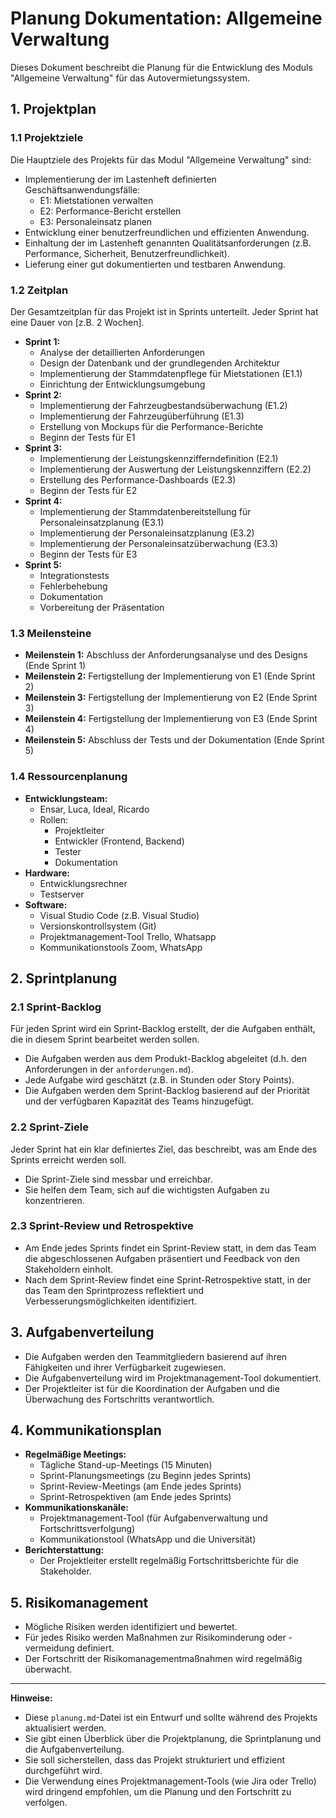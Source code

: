 # Planung Dokumentation: Allgemeine Verwaltung

Dieses Dokument beschreibt die Planung für die Entwicklung des Moduls "Allgemeine Verwaltung" für das Autovermietungssystem.

## 1. Projektplan

### 1.1 Projektziele

Die Hauptziele des Projekts für das Modul "Allgemeine Verwaltung" sind:

* Implementierung der im Lastenheft definierten Geschäftsanwendungsfälle:
    * E1: Mietstationen verwalten
    * E2: Performance-Bericht erstellen
    * E3: Personaleinsatz planen
* Entwicklung einer benutzerfreundlichen und effizienten Anwendung.
* Einhaltung der im Lastenheft genannten Qualitätsanforderungen (z.B. Performance, Sicherheit, Benutzerfreundlichkeit).
* Lieferung einer gut dokumentierten und testbaren Anwendung.

### 1.2 Zeitplan

Der Gesamtzeitplan für das Projekt ist in Sprints unterteilt. Jeder Sprint hat eine Dauer von [z.B. 2 Wochen].

* **Sprint 1:**
    * Analyse der detaillierten Anforderungen
    * Design der Datenbank und der grundlegenden Architektur
    * Implementierung der Stammdatenpflege für Mietstationen (E1.1)
    * Einrichtung der Entwicklungsumgebung
* **Sprint 2:**
    * Implementierung der Fahrzeugbestandsüberwachung (E1.2)
    * Implementierung der Fahrzeugüberführung (E1.3)
    * Erstellung von Mockups für die Performance-Berichte
    * Beginn der Tests für E1
* **Sprint 3:**
    * Implementierung der Leistungskennzifferndefinition (E2.1)
    * Implementierung der Auswertung der Leistungskennziffern (E2.2)
    * Erstellung des Performance-Dashboards (E2.3)
    * Beginn der Tests für E2
* **Sprint 4:**
    * Implementierung der Stammdatenbereitstellung für Personaleinsatzplanung (E3.1)
    * Implementierung der Personaleinsatzplanung (E3.2)
    * Implementierung der Personaleinsatzüberwachung (E3.3)
    * Beginn der Tests für E3
* **Sprint 5:**
    * Integrationstests
    * Fehlerbehebung
    * Dokumentation
    * Vorbereitung der Präsentation

### 1.3 Meilensteine

* **Meilenstein 1:** Abschluss der Anforderungsanalyse und des Designs (Ende Sprint 1)
* **Meilenstein 2:** Fertigstellung der Implementierung von E1 (Ende Sprint 2)
* **Meilenstein 3:** Fertigstellung der Implementierung von E2 (Ende Sprint 3)
* **Meilenstein 4:** Fertigstellung der Implementierung von E3 (Ende Sprint 4)
* **Meilenstein 5:** Abschluss der Tests und der Dokumentation (Ende Sprint 5)

### 1.4 Ressourcenplanung

* **Entwicklungsteam:**
    * Ensar, Luca, Ideal, Ricardo
    * Rollen:
        * Projektleiter
        * Entwickler (Frontend, Backend)
        * Tester
        * Dokumentation
* **Hardware:**
    * Entwicklungsrechner
    * Testserver
* **Software:**
    * Visual Studio Code (z.B. Visual Studio)
    * Versionskontrollsystem (Git)
    * Projektmanagement-Tool Trello, Whatsapp
    * Kommunikationstools Zoom, WhatsApp

## 2. Sprintplanung

### 2.1 Sprint-Backlog

Für jeden Sprint wird ein Sprint-Backlog erstellt, der die Aufgaben enthält, die in diesem Sprint bearbeitet werden sollen.

* Die Aufgaben werden aus dem Produkt-Backlog abgeleitet (d.h. den Anforderungen in der `anforderungen.md`).
* Jede Aufgabe wird geschätzt (z.B. in Stunden oder Story Points).
* Die Aufgaben werden dem Sprint-Backlog basierend auf der Priorität und der verfügbaren Kapazität des Teams hinzugefügt.

### 2.2 Sprint-Ziele

Jeder Sprint hat ein klar definiertes Ziel, das beschreibt, was am Ende des Sprints erreicht werden soll.

* Die Sprint-Ziele sind messbar und erreichbar.
* Sie helfen dem Team, sich auf die wichtigsten Aufgaben zu konzentrieren.

### 2.3 Sprint-Review und Retrospektive

* Am Ende jedes Sprints findet ein Sprint-Review statt, in dem das Team die abgeschlossenen Aufgaben präsentiert und Feedback von den Stakeholdern einholt.
* Nach dem Sprint-Review findet eine Sprint-Retrospektive statt, in der das Team den Sprintprozess reflektiert und Verbesserungsmöglichkeiten identifiziert.

## 3. Aufgabenverteilung

* Die Aufgaben werden den Teammitgliedern basierend auf ihren Fähigkeiten und ihrer Verfügbarkeit zugewiesen.
* Die Aufgabenverteilung wird im Projektmanagement-Tool dokumentiert.
* Der Projektleiter ist für die Koordination der Aufgaben und die Überwachung des Fortschritts verantwortlich.

## 4. Kommunikationsplan

* **Regelmäßige Meetings:**
    * Tägliche Stand-up-Meetings (15 Minuten)
    * Sprint-Planungsmeetings (zu Beginn jedes Sprints)
    * Sprint-Review-Meetings (am Ende jedes Sprints)
    * Sprint-Retrospektiven (am Ende jedes Sprints)
* **Kommunikationskanäle:**
    * Projektmanagement-Tool (für Aufgabenverwaltung und Fortschrittsverfolgung)
    * Kommunikationstool (WhatsApp und die Universität)
* **Berichterstattung:**
    * Der Projektleiter erstellt regelmäßig Fortschrittsberichte für die Stakeholder.

## 5. Risikomanagement

* Mögliche Risiken werden identifiziert und bewertet.
* Für jedes Risiko werden Maßnahmen zur Risikominderung oder -vermeidung definiert.
* Der Fortschritt der Risikomanagementmaßnahmen wird regelmäßig überwacht.

---

**Hinweise:**

* Diese `planung.md`-Datei ist ein Entwurf und sollte während des Projekts aktualisiert werden.
* Sie gibt einen Überblick über die Projektplanung, die Sprintplanung und die Aufgabenverteilung.
* Sie soll sicherstellen, dass das Projekt strukturiert und effizient durchgeführt wird.
* Die Verwendung eines Projektmanagement-Tools (wie Jira oder Trello) wird dringend empfohlen, um die Planung und den Fortschritt zu verfolgen.

